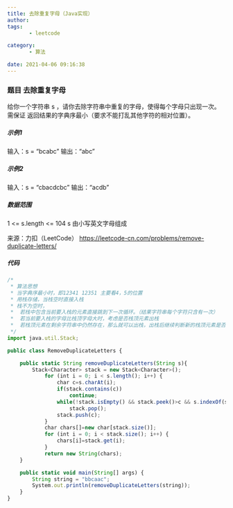 ```yaml
---
title: 去除重复字母（Java实现）
author: 
tags: 
       - leetcode

category: 
       - 算法

date: 2021-04-06 09:16:38
---
```

### 题目 去除重复字母

给你一个字符串 s ，请你去除字符串中重复的字母，使得每个字母只出现一次。需保证 返回结果的字典序最小（要求不能打乱其他字符的相对位置）。

##### 示例1

输入：s = “bcabc”
输出：“abc”

##### 示例2

输入：s = “cbacdcbc”
输出：“acdb”

##### 数据范围

1 <= s.length <= 104
s 由小写英文字母组成
 
来源：力扣（LeetCode）
https://leetcode-cn.com/problems/remove-duplicate-letters/

##### 代码

```js 
/*
 * 算法思想
 * 当字典序最小时，即12341 12351 主要看4，5的位置
 * 用栈存储，当栈空时直接入栈
 * 栈不为空时，
 * 	若栈中包含当前要入栈的元素直接跳到下一次循环。（结果字符串每个字符只含有一次）
 * 	若当前要入栈的字母比栈顶字母大时，考虑是否栈顶元素出栈
 * 	若栈顶元素在剩余字符串中仍然存在，那么就可以出栈，出栈后继续判断新的栈顶元素是否出栈。
 */
import java.util.Stack;

public class RemoveDuplicateLetters {

    public static String removeDuplicateLetters(String s){
        Stack<Character> stack = new Stack<Character>();
            for (int i = 0; i < s.length(); i++) {
                char c=s.charAt(i);
                if(stack.contains(c))
                    continue;
                while(!stack.isEmpty() && stack.peek()>c && s.indexOf(stack.peek(),i)!=-1)
                    stack.pop();
                stack.push(c);
            }
            char chars[]=new char[stack.size()];
            for (int i = 0; i < stack.size(); i++) {
                chars[i]=stack.get(i);
            }
            return new String(chars);
    }

    public static void main(String[] args) {
        String string = "bbcaac";
        System.out.println(removeDuplicateLetters(string));
    }
}
```